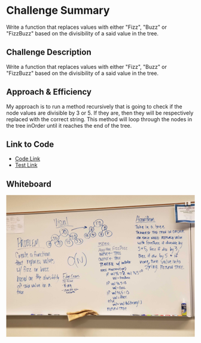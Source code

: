 # Challenge Summary
Write a function that replaces values with either "Fizz", "Buzz" or "FizzBuzz" based on the divisibility of a said value in the tree.

## Challenge Description
Write a function that replaces values with either "Fizz", "Buzz" or "FizzBuzz" based on the divisibility of a said value in the tree.

## Approach & Efficiency
My approach is to run a method recursively that is going to check if the node values are divisible by 3 or 5. If they are, then they will be respectively replaced with the correct string. This method will loop through the nodes in the tree inOrder until it reaches the end of the tree.

 ## Link to Code
 * [Code Link](./fizz-buzz-tree.js)
 * [Test Link](./__tests__/fizz-buzz-tree.test.js)


## Whiteboard
![fizzBuzzTree](assets/fizzBuzz.jpg)